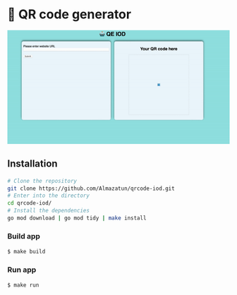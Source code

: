 # 🤖 QR code generator

![qrcode](/assets/demo.gif)

## Installation
```bash
# Clone the repository
git clone https://github.com/Almazatun/qrcode-iod.git
# Enter into the directory
cd qrcode-iod/
# Install the dependencies
go mod download | go mod tidy | make install
```

### Build app
```bash
$ make build
```
### Run app
```bash
$ make run
```
